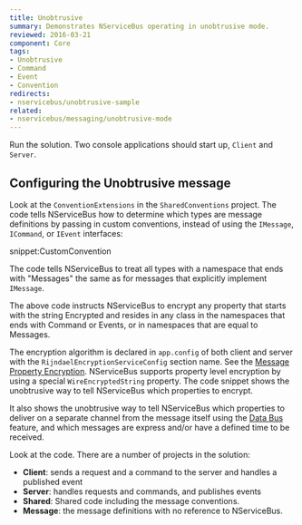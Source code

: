 ```yaml
---
title: Unobtrusive
summary: Demonstrates NServiceBus operating in unobtrusive mode.
reviewed: 2016-03-21
component: Core
tags:
- Unobtrusive
- Command
- Event
- Convention
redirects:
- nservicebus/unobtrusive-sample
related:
- nservicebus/messaging/unobtrusive-mode
---
```


Run the solution. Two console applications should start up, `Client` and `Server`.


## Configuring the Unobtrusive message

Look at the `ConventionExtensions` in the `SharedConventions` project. The code tells NServiceBus how to determine which types are message definitions by passing in custom conventions, instead of using the `IMessage`, `ICommand`, or `IEvent` interfaces:

snippet:CustomConvention

The code tells NServiceBus to treat all types with a namespace that ends with "Messages" the same as for messages that explicitly implement `IMessage`.

The above code instructs NServiceBus to encrypt any property that starts with the string Encrypted and resides in any class in the namespaces that ends with Command or Events, or in namespaces that are equal to Messages.

The encryption algorithm is declared in `app.config` of both client and server with the  `RijndaelEncryptionServiceConfig` section name. See the [Message Property Encryption](/nservicebus/security/property-encryption.md). NServiceBus supports property level encryption by using a special `WireEncryptedString` property. The code snippet shows the unobtrusive way to tell NServiceBus which properties to encrypt.

It also shows the unobtrusive way to tell NServiceBus which properties to deliver on a separate channel from the message itself using the [Data Bus](/nservicebus/messaging/databus/) feature, and which messages are express and/or have a defined time to be received.

Look at the code. There are a number of projects in the solution:

 * **Client**: sends a request and a command to the server and handles a published event
 * **Server**: handles requests and commands, and publishes events
 * **Shared**: Shared code including the message conventions.
 * **Message**: the message definitions with no reference to NServiceBus.